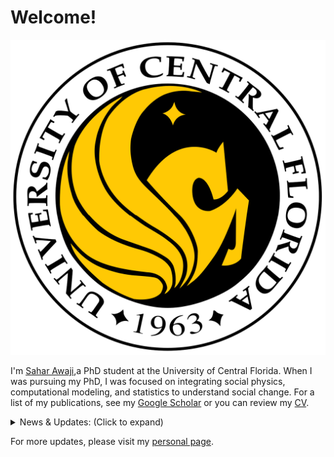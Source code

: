 # Welcome!

![UCF](https://github.com/SaharAwaji/personal-website/blob/main/logo%20of%20ucf.png)


I'm [Sahar Awaji](https://www.linkedin.com/in/sahar-awaji-a82537b1/),a PhD student at the University of Central Florida. When I was pursuing my PhD, I was focused on integrating social physics, computational modeling, and statistics to understand social change. For a list of my publications, see my [Google Scholar](https://scholar.google.com/) or you can review my [CV](path/to/your_cv.pdf).

<details>
<summary>News & Updates: (Click to expand)</summary>

- Successfully defended my dissertation.
- Published a new paper on entropy and social dynamics.
- Upcoming conference presentation on agent-based modeling.

</details>

For more updates, please visit my [personal page](https://yourpersonalwebsite.com).


